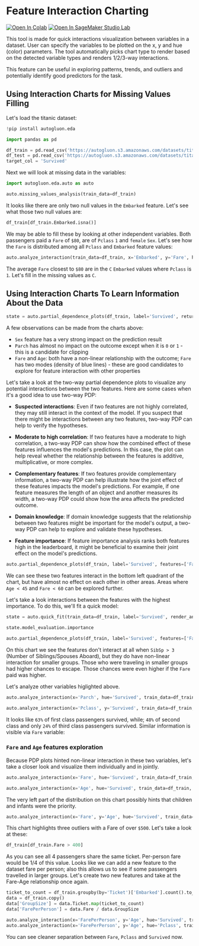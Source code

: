 # Feature Interaction Charting
[![Open In Colab](https://colab.research.google.com/assets/colab-badge.svg)](https://colab.research.google.com/github/autogluon/autogluon/blob/master/docs/tutorials/eda/eda-auto-analyze-interaction.ipynb)
[![Open In SageMaker Studio Lab](https://studiolab.sagemaker.aws/studiolab.svg)](https://studiolab.sagemaker.aws/import/github/autogluon/autogluon/blob/master/docs/tutorials/eda/eda-auto-analyze-interaction.ipynb)

This tool is made for quick interactions visualization between variables in a dataset. User can specify the variables to
be plotted on the x, y and hue (color) parameters. The tool automatically picks chart type to render based on the
detected variable types and renders 1/2/3-way interactions.

This feature can be useful in exploring patterns, trends, and outliers and potentially identify good predictors for the
task.

## Using Interaction Charts for Missing Values Filling

Let's load the titanic dataset:


```python
!pip install autogluon.eda

```


```python
import pandas as pd

df_train = pd.read_csv('https://autogluon.s3.amazonaws.com/datasets/titanic/train.csv')
df_test = pd.read_csv('https://autogluon.s3.amazonaws.com/datasets/titanic/test.csv')
target_col = 'Survived'
```

Next we will look at missing data in the variables:


```python
import autogluon.eda.auto as auto

auto.missing_values_analysis(train_data=df_train)
```

It looks like there are only two null values in the `Embarked` feature. Let's see what those two null values are:


```python
df_train[df_train.Embarked.isna()]
```

We may be able to fill these by looking at other independent variables. Both passengers paid a `Fare` of `$80`, are
of `Pclass` `1` and `female` `Sex`. Let's see how the `Fare` is distributed among all `Pclass` and `Embarked` feature
values:


```python
auto.analyze_interaction(train_data=df_train, x='Embarked', y='Fare', hue='Pclass')
```

The average `Fare` closest to `$80` are in the `C` `Embarked` values where `Pclass` is `1`. Let's fill in the missing
values as `C`.

## Using Interaction Charts To Learn Information About the Data


```python
state = auto.partial_dependence_plots(df_train, label='Survived', return_state=True)
```

A few observations can be made from the charts above:
- `Sex` feature has a very strong impact on the prediction result
- `Parch` has almost no impact on the outcome except when it is `0` or `1` - this is a candidate for clipping
- `Fare` and `Age`: both have a non-linear relationship with the outcome; `Fare` has two modes (density of blue lines) - these are good candidates to explore for feature interaction with other properties

Let's take a look at the two-way partial dependence plots to visualize any potential interactions between the two features. Here are some cases when it's a good idea to use two-way PDP:

* **Suspected interactions**: Even if two features are not highly correlated, they may still interact in the context of the model. If you suspect that there might be interactions between any two features, two-way PDP can help to verify the hypotheses.

* **Moderate to high correlation**: If two features have a moderate to high correlation, a two-way PDP can show how the combined effect of these features influences the model's predictions. In this case, the plot can help reveal whether the relationship between the features is additive, multiplicative, or more complex.

* **Complementary features**: If two features provide complementary information, a two-way PDP can help illustrate how the joint effect of these features impacts the model's predictions. For example, if one feature measures the length of an object and another measures its width, a two-way PDP could show how the area affects the predicted outcome.

* **Domain knowledge**: If domain knowledge suggests that the relationship between two features might be important for the model's output, a two-way PDP can help to explore and validate these hypotheses.

* **Feature importance**: If feature importance analysis ranks both features high in the leaderboard, it might be beneficial to examine their joint effect on the model's predictions.


```python
auto.partial_dependence_plots(df_train, label='Survived', features=['Fare', 'Age'], two_way=True)
```

We can see these two features interact in the bottom left quadrant of the chart, but have almost no effect on each other in other areas. Areas where `Age < 45` and `Fare < 60` can be explored further.

Let's take a look interactions between the features with the highest importance. To do this, we'll fit a quick model:


```python
state = auto.quick_fit(train_data=df_train, label='Survived', render_analysis=False, return_state=True)
```


```python
state.model_evaluation.importance
```


```python
auto.partial_dependence_plots(df_train, label='Survived', features=['Fare', 'SibSp'], two_way=True, show_help_text=False)
```

On this chart we see the features don't interact at all when `SibSp > 3` (Number of Siblings/Spouses Aboard), but they do have non-linear interaction for smaller groups. Those who were traveling in smaller groups had higher chances to escape. Those chances were even higher if the `Fare` paid was higher.

Let's analyze other variables higlighted above.


```python
auto.analyze_interaction(x='Parch', hue='Survived', train_data=df_train)
```


```python
auto.analyze_interaction(x='Pclass', y='Survived', train_data=df_train, test_data=df_test)
```

It looks like `63%` of first class passengers survived, while; `48%` of second class and only `24%` of third class 
passengers survived. Similar information is visible via `Fare` variable:

### `Fare` and `Age` features exploration

Because PDP plots hinted non-linear interaction in these two variables, let's take a closer look and visualize them individually and in jointly.


```python
auto.analyze_interaction(x='Fare', hue='Survived', train_data=df_train, test_data=df_test, chart_args=dict(fill=True))
```


```python
auto.analyze_interaction(x='Age', hue='Survived', train_data=df_train, test_data=df_test)
```

The very left part of the distribution on this chart possibly hints that children and infants were the priority.


```python
auto.analyze_interaction(x='Fare', y='Age', hue='Survived', train_data=df_train, test_data=df_test)
```

This chart highlights three outliers with a Fare of over `$500`. Let's take a look at these:


```python
df_train[df_train.Fare > 400]
```

As you can see all 4 passengers share the same ticket. Per-person fare would be 1/4 of this value. Looks like we can 
add a new feature to the dataset fare per person; also this allows us to see if some passengers travelled in larger 
groups. Let's create two new features and take at the Fare-Age relationship once again.


```python
ticket_to_count = df_train.groupby(by='Ticket')['Embarked'].count().to_dict()
data = df_train.copy()
data['GroupSize'] = data.Ticket.map(ticket_to_count)
data['FarePerPerson'] = data.Fare / data.GroupSize

auto.analyze_interaction(x='FarePerPerson', y='Age', hue='Survived', train_data=data)
auto.analyze_interaction(x='FarePerPerson', y='Age', hue='Pclass', train_data=data)
```

You can see cleaner separation between `Fare`, `Pclass` and `Survived` now.
